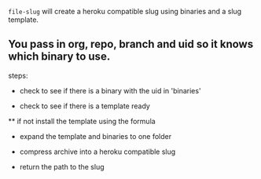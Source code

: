 `file-slug` will create a heroku compatible slug using binaries and a slug template.

You pass in org, repo, branch and uid so it knows which binary to use.
--

steps:


* check to see if there is a binary with the uid in 'binaries'

* check to see if there is a template ready

** if not install the template using the formula

* expand the template and binaries to one folder

* compress archive into a heroku compatible slug

* return the path to the slug  
